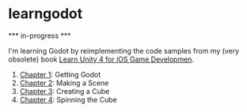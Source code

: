 # learngodot

*** in-progress ***

I'm learning Godot by reimplementing the code samples from my (very obsolete) book [Learn Unity 4 for iOS Game Developmen](https://github.com/technicat/learnunity).

1. [Chapter 1](chapter1/README.md): Getting Godot
2. [Chapter 2](chapter2/README.md): Making a Scene
3. [Chapter 3](chapter3/README.md): Creating a Cube
4. [Chapter 4](chapter4/README.md): Spinning the Cube



